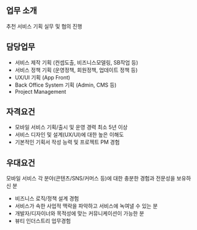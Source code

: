 
## 업무 소개 

추천 서비스 기획 실무 및 협의 진행

## 담당업무

*	서비스 제작 기획 (컨셉도출, 비즈니스모델링, SB작업 등)
*	서비스 정책 기획 (운영정책, 회원정책, 업데이트 정책 등)
*	UX/UI 기획 (App Front)
*	Back Office System 기획 (Admin, CMS 등)
*	Project Management

## 자격요건

*	모바일 서비스 기획/출시 및 운영 경력 최소 5년 이상
*	서비스 디자인 및 설계(UX/UI)에 대한 높은 이해도
*	기본적인 기획서 작성 능력 및 프로젝트 PM 경험

## 우대요건

모바일 서비스 각 분야(콘텐츠/SNS/커머스 등)에 대한 충분한 경험과 전문성을 보유하신 분

*	비즈니스 로직/정책 설계 경험
*	서비스가 속한 사업적 맥락을 파악하고 서비스에 녹여낼 수 있는 분
*	개발자/디자이너와 목적성에 맞는 커뮤니케이션이 가능한 분
*	뷰티 인더스트리 업무경험

